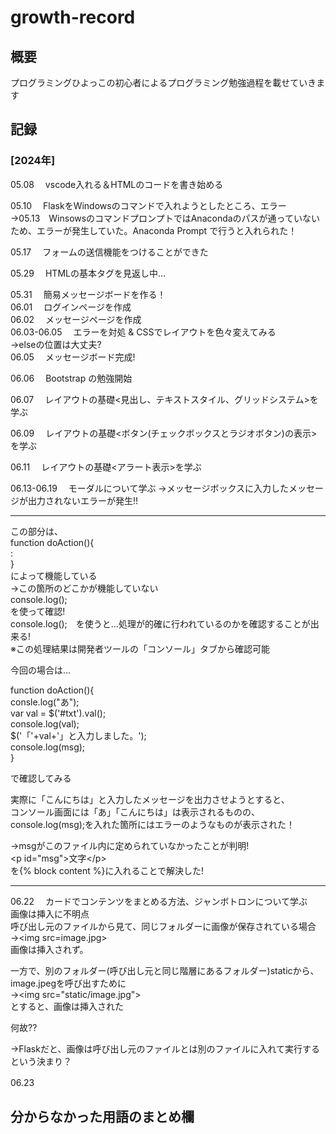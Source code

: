 # growth-record  

## 概要
プログラミングひよっこの初心者によるプログラミング勉強過程を載せていきます      

## 記録  
### [2024年]  
05.08 　vscode入れる＆HTMLのコードを書き始める  
  
05.10 　FlaskをWindowsのコマンドで入れようとしたところ、エラー  
→05.13　WinsowsのコマンドプロンプトではAnacondaのパスが通っていないため、エラーが発生していた。Anaconda Prompt で行うと入れられた！  

05.17 　フォームの送信機能をつけることができた

05.29　 HTMLの基本タグを見返し中…  

05.31　 簡易メッセージボードを作る！  
06.01　 ログインページを作成  
06.02　 メッセージページを作成  
06.03-06.05　 エラーを対処 & CSSでレイアウトを色々変えてみる  
→elseの位置は大丈夫?  
06.05　 メッセージボード完成!  

06.06　 Bootstrap の勉強開始  
  
06.07　 レイアウトの基礎<見出し、テキストスタイル、グリッドシステム>を学ぶ  

06.09　 レイアウトの基礎<ボタン(チェックボックスとラジオボタン)の表示>を学ぶ  

06.11　 レイアウトの基礎<アラート表示>を学ぶ  

06.13-06.19　 モーダルについて学ぶ
→メッセージボックスに入力したメッセージが出力されないエラーが発生!! 
<hr>  
  
この部分は、  
function doAction(){  
:  
}  
によって機能している  
→この箇所のどこかが機能していない  
console.log();  
を使って確認!  
console.log();　を使うと…処理が的確に行われているのかを確認することが出来る!  
※この処理結果は開発者ツールの「コンソール」タブから確認可能  
  
今回の場合は…   
  
function doAction(){  
consle.log("あ");  
var val = $('#txt').val();  
console.log(val);  
$('「'+val+'」と入力しました。');  
console.log(msg);  
}  
  
で確認してみる  
  
実際に「こんにちは」と入力したメッセージを出力させようとすると、  
コンソール画面には「あ」「こんにちは」は表示されるものの、console.log(msg);を入れた箇所にはエラーのようなものが表示された！  

→msgがこのファイル内に定められていなかったことが判明!  
\<p id="msg">文字\</p>  
を{% block content %}に入れることで解決した!  
  
<hr>  

  
06.22　 カードでコンテンツをまとめる方法、ジャンボトロンについて学ぶ   
画像は挿入に不明点  
呼び出し元のファイルから見て、同じフォルダーに画像が保存されている場合  
→\<img src=image.jpg>  
画像は挿入されず。  
   
一方で、別のフォルダー(呼び出し元と同じ階層にあるフォルダー)staticから、image.jpegを呼び出すために  
→\<img src="static/image.jpg">  
とすると、画像は挿入された  

何故??  

→Flaskだと、画像は呼び出し元のファイルとは別のファイルに入れて実行するという決まり？  

06.23　   
  
## 分からなかった用語のまとめ欄  
